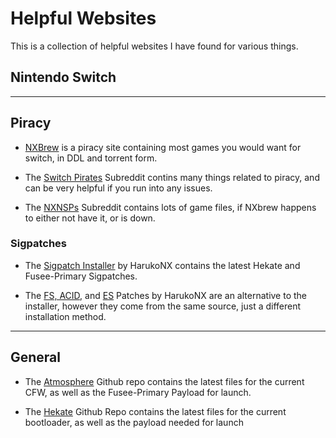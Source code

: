 
# Helpful Websites

This is a collection of helpful websites I have found for various things.

## Nintendo Switch

---

## Piracy

- [NXBrew](temp) is a piracy site containing most games you would want for switch, in DDL and torrent form.

- The [Switch Pirates](temp) Subreddit contins many things related to piracy, and can be very helpful if you run into any issues.

- The [NXNSPs](temp) Subreddit contains lots of game files, if NXbrew happens to either not have it, or is down.

### Sigpatches

- The [Sigpatch Installer](https://github.com/HarukoNX/Sigpatch-Installer) by HarukoNX contains the latest Hekate and Fusee-Primary Sigpatches.

- The [FS, ACID,](https://github.com/HarukoNX/PKG2-Patches) and [ES](https://github.com/HarukoNX/ES-Patches) Patches by HarukoNX are an alternative to the installer, however they come from the same source, just a different installation method.

---

## General

- The [Atmosphere]() Github repo contains the latest files for the current CFW, as well as the Fusee-Primary Payload for launch.

- The [Hekate]() Github Repo contains the latest files for the current bootloader, as well as the payload needed for launch